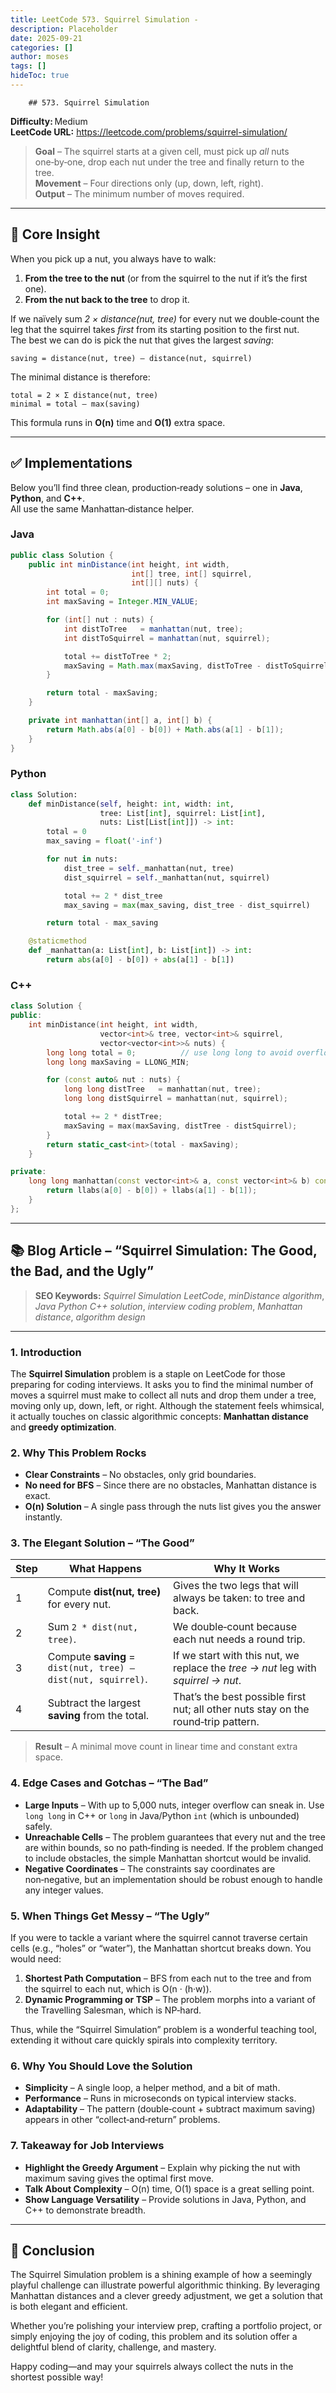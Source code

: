 ```yaml
---
title: LeetCode 573. Squirrel Simulation - 
description: Placeholder
date: 2025-09-21
categories: []
author: moses
tags: []
hideToc: true
---
```

        ## 573. Squirrel Simulation  
**Difficulty:** Medium  
**LeetCode URL:** <https://leetcode.com/problems/squirrel-simulation/>  

> **Goal** – The squirrel starts at a given cell, must pick up *all* nuts one‑by‑one, drop each nut under the tree and finally return to the tree.  
> **Movement** – Four directions only (up, down, left, right).  
> **Output** – The minimum number of moves required.

---

## 📌 Core Insight

When you pick up a nut, you always have to walk:

1. **From the tree to the nut** (or from the squirrel to the nut if it’s the first one).  
2. **From the nut back to the tree** to drop it.

If we naïvely sum *2 × distance(nut, tree)* for every nut we double‑count the leg that the squirrel takes *first* from its starting position to the first nut.  
The best we can do is pick the nut that gives the largest *saving*:

```
saving = distance(nut, tree) – distance(nut, squirrel)
```

The minimal distance is therefore:

```
total = 2 × Σ distance(nut, tree)
minimal = total – max(saving)
```

This formula runs in **O(n)** time and **O(1)** extra space.

---

## ✅ Implementations

Below you’ll find three clean, production‑ready solutions – one in **Java**, **Python**, and **C++**.  
All use the same Manhattan‑distance helper.

### Java

```java
public class Solution {
    public int minDistance(int height, int width,
                           int[] tree, int[] squirrel,
                           int[][] nuts) {
        int total = 0;
        int maxSaving = Integer.MIN_VALUE;

        for (int[] nut : nuts) {
            int distToTree   = manhattan(nut, tree);
            int distToSquirrel = manhattan(nut, squirrel);

            total += distToTree * 2;
            maxSaving = Math.max(maxSaving, distToTree - distToSquirrel);
        }

        return total - maxSaving;
    }

    private int manhattan(int[] a, int[] b) {
        return Math.abs(a[0] - b[0]) + Math.abs(a[1] - b[1]);
    }
}
```

### Python

```python
class Solution:
    def minDistance(self, height: int, width: int,
                    tree: List[int], squirrel: List[int],
                    nuts: List[List[int]]) -> int:
        total = 0
        max_saving = float('-inf')

        for nut in nuts:
            dist_tree = self._manhattan(nut, tree)
            dist_squirrel = self._manhattan(nut, squirrel)

            total += 2 * dist_tree
            max_saving = max(max_saving, dist_tree - dist_squirrel)

        return total - max_saving

    @staticmethod
    def _manhattan(a: List[int], b: List[int]) -> int:
        return abs(a[0] - b[0]) + abs(a[1] - b[1])
```

### C++

```cpp
class Solution {
public:
    int minDistance(int height, int width,
                    vector<int>& tree, vector<int>& squirrel,
                    vector<vector<int>>& nuts) {
        long long total = 0;          // use long long to avoid overflow
        long long maxSaving = LLONG_MIN;

        for (const auto& nut : nuts) {
            long long distTree   = manhattan(nut, tree);
            long long distSquirrel = manhattan(nut, squirrel);

            total += 2 * distTree;
            maxSaving = max(maxSaving, distTree - distSquirrel);
        }
        return static_cast<int>(total - maxSaving);
    }

private:
    long long manhattan(const vector<int>& a, const vector<int>& b) const {
        return llabs(a[0] - b[0]) + llabs(a[1] - b[1]);
    }
};
```

---

## 📚 Blog Article – “Squirrel Simulation: The Good, the Bad, and the Ugly”

> **SEO Keywords:** *Squirrel Simulation LeetCode*, *minDistance algorithm*, *Java Python C++ solution*, *interview coding problem*, *Manhattan distance*, *algorithm design*  

---

### 1. Introduction

The **Squirrel Simulation** problem is a staple on LeetCode for those preparing for coding interviews. It asks you to find the minimal number of moves a squirrel must make to collect all nuts and drop them under a tree, moving only up, down, left, or right. Although the statement feels whimsical, it actually touches on classic algorithmic concepts: **Manhattan distance** and **greedy optimization**.

### 2. Why This Problem Rocks

- **Clear Constraints** – No obstacles, only grid boundaries.  
- **No need for BFS** – Since there are no obstacles, Manhattan distance is exact.  
- **O(n) Solution** – A single pass through the nuts list gives you the answer instantly.

### 3. The Elegant Solution – “The Good”

| Step | What Happens | Why It Works |
|------|--------------|--------------|
| 1 | Compute **dist(nut, tree)** for every nut. | Gives the two legs that will always be taken: to tree and back. |
| 2 | Sum `2 * dist(nut, tree)`. | We double‑count because each nut needs a round trip. |
| 3 | Compute **saving** = `dist(nut, tree) – dist(nut, squirrel)`. | If we start with this nut, we replace the *tree → nut* leg with *squirrel → nut*. |
| 4 | Subtract the largest **saving** from the total. | That’s the best possible first nut; all other nuts stay on the round‑trip pattern. |

> **Result** – A minimal move count in linear time and constant extra space.

### 4. Edge Cases and Gotchas – “The Bad”

- **Large Inputs** – With up to 5,000 nuts, integer overflow can sneak in. Use `long long` in C++ or `long` in Java/Python `int` (which is unbounded) safely.
- **Unreachable Cells** – The problem guarantees that every nut and the tree are within bounds, so no path‑finding is needed. If the problem changed to include obstacles, the simple Manhattan shortcut would be invalid.
- **Negative Coordinates** – The constraints say coordinates are non‑negative, but an implementation should be robust enough to handle any integer values.

### 5. When Things Get Messy – “The Ugly”

If you were to tackle a variant where the squirrel cannot traverse certain cells (e.g., “holes” or “water”), the Manhattan shortcut breaks down. You would need:

1. **Shortest Path Computation** – BFS from each nut to the tree and from the squirrel to each nut, which is O(n · (h·w)).  
2. **Dynamic Programming or TSP** – The problem morphs into a variant of the Travelling Salesman, which is NP‑hard.  

Thus, while the “Squirrel Simulation” problem is a wonderful teaching tool, extending it without care quickly spirals into complexity territory.

### 6. Why You Should Love the Solution

- **Simplicity** – A single loop, a helper method, and a bit of math.  
- **Performance** – Runs in microseconds on typical interview stacks.  
- **Adaptability** – The pattern (double‑count + subtract maximum saving) appears in other “collect‑and‑return” problems.

### 7. Takeaway for Job Interviews

- **Highlight the Greedy Argument** – Explain why picking the nut with maximum saving gives the optimal first move.  
- **Talk About Complexity** – O(n) time, O(1) space is a great selling point.  
- **Show Language Versatility** – Provide solutions in Java, Python, and C++ to demonstrate breadth.

---

## 🚀 Conclusion

The Squirrel Simulation problem is a shining example of how a seemingly playful challenge can illustrate powerful algorithmic thinking. By leveraging Manhattan distances and a clever greedy adjustment, we get a solution that is both elegant and efficient.

Whether you’re polishing your interview prep, crafting a portfolio project, or simply enjoying the joy of coding, this problem and its solution offer a delightful blend of clarity, challenge, and mastery.

Happy coding—and may your squirrels always collect the nuts in the shortest possible way!